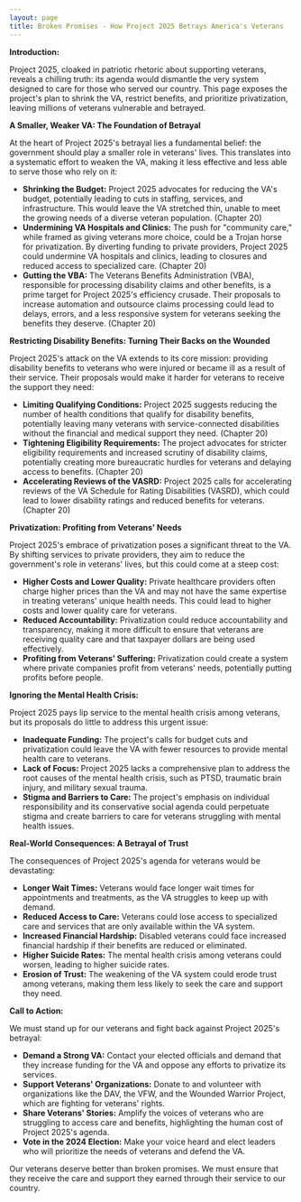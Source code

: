 ```yaml
---
layout: page
title: Broken Promises - How Project 2025 Betrays America's Veterans
---
```


**Introduction:**

Project 2025, cloaked in patriotic rhetoric about supporting veterans, reveals a chilling truth: its agenda would dismantle the very system designed to care for those who served our country. This page exposes the project's plan to shrink the VA, restrict benefits, and prioritize privatization, leaving millions of veterans vulnerable and betrayed.

**A Smaller, Weaker VA: The Foundation of Betrayal**

At the heart of Project 2025's betrayal lies a fundamental belief: the government should play a smaller role in veterans' lives. This translates into a systematic effort to weaken the VA, making it less effective and less able to serve those who rely on it:

* **Shrinking the Budget:** Project 2025 advocates for reducing the VA's budget, potentially leading to cuts in staffing, services, and infrastructure. This would leave the VA stretched thin, unable to meet the growing needs of a diverse veteran population. (Chapter 20)
* **Undermining VA Hospitals and Clinics:** The push for "community care," while framed as giving veterans more choice, could be a Trojan horse for privatization. By diverting funding to private providers, Project 2025 could undermine VA hospitals and clinics, leading to closures and reduced access to specialized care. (Chapter 20)
* **Gutting the VBA:** The Veterans Benefits Administration (VBA), responsible for processing disability claims and other benefits, is a prime target for Project 2025's efficiency crusade. Their proposals to increase automation and outsource claims processing could lead to delays, errors, and a less responsive system for veterans seeking the benefits they deserve. (Chapter 20)

**Restricting Disability Benefits: Turning Their Backs on the Wounded**

Project 2025's attack on the VA extends to its core mission: providing disability benefits to veterans who were injured or became ill as a result of their service. Their proposals would make it harder for veterans to receive the support they need:

* **Limiting Qualifying Conditions:** Project 2025 suggests reducing the number of health conditions that qualify for disability benefits, potentially leaving many veterans with service-connected disabilities without the financial and medical support they need. (Chapter 20)
* **Tightening Eligibility Requirements:** The project advocates for stricter eligibility requirements and increased scrutiny of disability claims, potentially creating more bureaucratic hurdles for veterans and delaying access to benefits. (Chapter 20)
* **Accelerating Reviews of the VASRD:**  Project 2025 calls for accelerating reviews of the VA Schedule for Rating Disabilities (VASRD), which could lead to lower disability ratings and reduced benefits for veterans. (Chapter 20)

**Privatization: Profiting from Veterans' Needs**

Project 2025's embrace of privatization poses a significant threat to the VA. By shifting services to private providers, they aim to reduce the government's role in veterans' lives, but this could come at a steep cost:

* **Higher Costs and Lower Quality:**  Private healthcare providers often charge higher prices than the VA and may not have the same expertise in treating veterans' unique health needs. This could lead to higher costs and lower quality care for veterans.
* **Reduced Accountability:**  Privatization could reduce accountability and transparency, making it more difficult to ensure that veterans are receiving quality care and that taxpayer dollars are being used effectively.
* **Profiting from Veterans' Suffering:**  Privatization could create a system where private companies profit from veterans' needs, potentially putting profits before people.

**Ignoring the Mental Health Crisis:**

Project 2025 pays lip service to the mental health crisis among veterans, but its proposals do little to address this urgent issue:

* **Inadequate Funding:**  The project's calls for budget cuts and privatization could leave the VA with fewer resources to provide mental health care to veterans.
* **Lack of Focus:**  Project 2025 lacks a comprehensive plan to address the root causes of the mental health crisis, such as PTSD, traumatic brain injury, and military sexual trauma.
* **Stigma and Barriers to Care:**  The project's emphasis on individual responsibility and its conservative social agenda could perpetuate stigma and create barriers to care for veterans struggling with mental health issues.

**Real-World Consequences: A Betrayal of Trust**

The consequences of Project 2025's agenda for veterans would be devastating:

* **Longer Wait Times:**  Veterans would face longer wait times for appointments and treatments, as the VA struggles to keep up with demand.
* **Reduced Access to Care:**  Veterans could lose access to specialized care and services that are only available within the VA system.
* **Increased Financial Hardship:**  Disabled veterans could face increased financial hardship if their benefits are reduced or eliminated.
* **Higher Suicide Rates:**  The mental health crisis among veterans could worsen, leading to higher suicide rates.
* **Erosion of Trust:**  The weakening of the VA system could erode trust among veterans, making them less likely to seek the care and support they need.

**Call to Action:**

We must stand up for our veterans and fight back against Project 2025's betrayal:

* **Demand a Strong VA:**  Contact your elected officials and demand that they increase funding for the VA and oppose any efforts to privatize its services.
* **Support Veterans' Organizations:**  Donate to and volunteer with organizations like the DAV, the VFW, and the Wounded Warrior Project, which are fighting for veterans' rights.
* **Share Veterans' Stories:**  Amplify the voices of veterans who are struggling to access care and benefits, highlighting the human cost of Project 2025's agenda.
* **Vote in the 2024 Election:**  Make your voice heard and elect leaders who will prioritize the needs of veterans and defend the VA.

Our veterans deserve better than broken promises. We must ensure that they receive the care and support they earned through their service to our country. 

